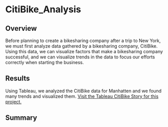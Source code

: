 # CitiBike_Analysis

## Overview
Before planning to create a bikesharing company after a trip to New York, we must first analyze data gathered by a bikesharing company, CitiBike. Using this data, we can visualize factors that make a bikesharing company successful, and we can visualize trends in the data to focus our efforts correctly when starting the business.

## Results
Using Tableau, we analyzed the CitiBike data for Manhatten and we found many trends and visualized them. 
[Visit the Tableau CitiBike Story for this project.](https://public.tableau.com/app/profile/kaleb.gordon/viz/CitiBikeAnalysis_16777176213240/NYCCitiBikeAnalysis?publish=yes "NYC CitiBike Analysis")



## Summary

